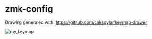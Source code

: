 # zmk-config

Drawing generated with: https://github.com/caksoylar/keymap-drawer

![my_keymap](https://user-images.githubusercontent.com/28645381/224491339-db49f41b-8dc8-44f3-845b-cd8baa82af8c.svg)

